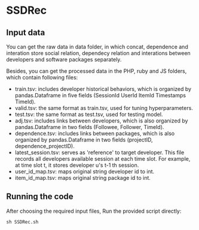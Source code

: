 # SSDRec
## Input data
You can get the raw data in data folder, in which concat, dependence and interation store social relation, dependecy relation and interations between developers and software packages separately.

Besides, you can get the processed data in the PHP, ruby and JS folders, which contain following files:
- train.tsv: includes developer historical behaviors, which is organized by pandas.Dataframe in five fields (SessionId UserId ItemId Timestamps TimeId).
- valid.tsv: the same format as train.tsv, used for tuning hyperparameters.
- test.tsv: the same format as test.tsv, used for testing model.
- adj.tsv: includes links between developers, which is also organized by pandas.Dataframe in two fields (Followee, Follower, TimeId).
- dependence.tsv: includes links between packages, which is also organized by pandas.Dataframe in two fields (projectID, dependence_projectID).
- latest_session.tsv: serves as 'reference' to target developer. This file records all developers available session at each time slot. For example, at time slot t, it stores developer u's t-1 th session.
- user_id_map.tsv: maps original string developer id to int.
- item_id_map.tsv: maps original string package id to int.

## Running the code
After choosing the required input files, Run the provided script directly:

```
sh SSDRec.sh
```
